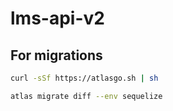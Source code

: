 # lms-api-v2

## For migrations

```bash
curl -sSf https://atlasgo.sh | sh
```

```bash
atlas migrate diff --env sequelize
```
